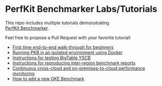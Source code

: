 # PerfKit Benchmarker Labs/Tutorials

This repo includes multiple tutorials demonstrating \
[PerfKit Benchmarker](https://github.com/GoogleCloudPlatform/PerfKitBenchmarker).

Feel free to propose a Pull Request with your favorite tutorial!

*   [First time end-to-end walk-through for beginners](./beginner_walkthrough)
*   [Running PKB in an isolated environment using Docker](./docker_walkthrough)
*   [Instructions for testing BigTable YSCB](./bigtable_walkthrough)
*   [Instructions for reproducing inter-region benchmark reports](./inter_region_reports)
*   [Continuous cross-cloud and on-premises-to-cloud performance monitoring](./cross_cloud_on_prem)
*   [How to add a new GKE Benchmark](./gke_walkthrough)
